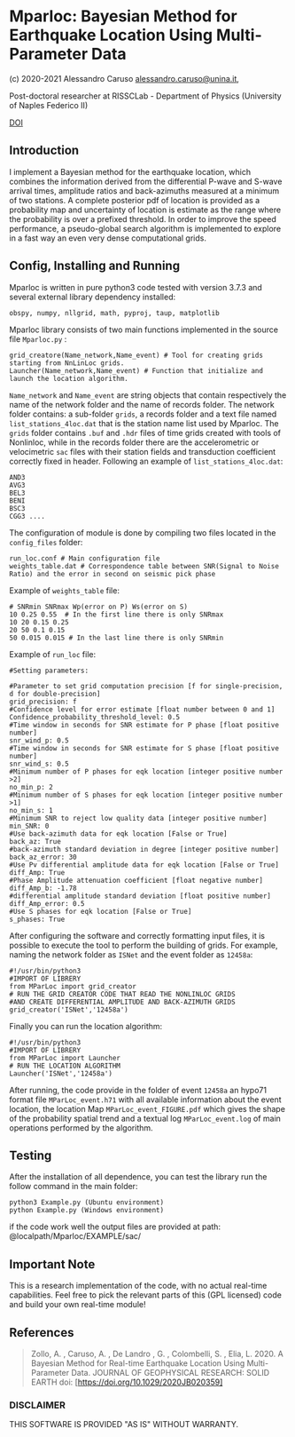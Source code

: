 # Mparloc: Bayesian Method for Earthquake Location Using Multi-Parameter Data
(c) 2020-2021 Alessandro Caruso <alessandro.caruso@unina.it>,


Post-doctoral researcher at RISSCLab - Department of Physics (University of Naples Federico II)

[DOI](https://doi.org/10.1029/2020JB020359)

## Introduction
I implement a Bayesian method for the earthquake location, which combines 
the information derived from the differential P-wave and S-wave arrival times, 
amplitude ratios and back-azimuths measured at a minimum of two stations. 
A complete posterior pdf of location is provided as a probability map
and uncertainty of location is estimate as the range where 
the probability is over a prefixed threshold. 
In order to improve the speed performance, a pseudo-global search algorithm is implemented
to explore in a fast way an even very dense computational grids.


## Config, Installing and Running

Mparloc is written in pure python3 code tested with version 3.7.3 and several external library dependency installed:

    obspy, numpy, nllgrid, math, pyproj, taup, matplotlib
	
Mparloc library consists of two main functions implemented in the source file `Mparloc.py` :
 
    grid_creatore(Name_network,Name_event) # Tool for creating grids starting from NnLinLoc grids.
    Launcher(Name_network,Name_event) # Function that initialize and launch the location algorithm.

`Name_network` and `Name_event` are string objects that contain respectively the name of the network folder 
and the name of records folder. The network folder contains: a sub-folder `grids`, a records folder and 
a text file named `list_stations_4loc.dat` that is the station name list used by Mparloc.
The `grids` folder contains `.buf` and `.hdr` files of time grids created with tools of Nonlinloc,
while in the records folder there are the accelerometric or velocimetric `sac` files with their station 
fields and transduction coefficient correctly fixed in header.
Following an example of `list_stations_4loc.dat`:

    AND3
    AVG3
    BEL3
    BENI
    BSC3
    CGG3 ....

The configuration of module is done by compiling two files located in the `config_files` folder:

    run_loc.conf # Main configuration file
    weights_table.dat # Correspondence table between SNR(Signal to Noise Ratio) and the error in second on seismic pick phase
	
Example of `weights_table` file:

    # SNRmin SNRmax Wp(error on P) Ws(error on S)
    10 0.25 0.55  # In the first line there is only SNRmax
    10 20 0.15 0.25
    20 50 0.1 0.15
    50 0.015 0.015 # In the last line there is only SNRmin

Example of `run_loc` file:

    #Setting parameters:
	
    #Parameter to set grid computation precision [f for single-precision, d for double-precision]
    grid_precision: f
    #Confidence level for error estimate [float number between 0 and 1]
    Confidence_probability_threshold_level: 0.5
    #Time window in seconds for SNR estimate for P phase [float positive number]
    snr_wind_p: 0.5
    #Time window in seconds for SNR estimate for S phase [float positive number]
    snr_wind_s: 0.5
    #Minimum number of P phases for eqk location [integer positive number >2]
    no_min_p: 2
    #Minimum number of S phases for eqk location [integer positive number >1]
    no_min_s: 1
    #Minimum SNR to reject low quality data [integer positive number]
    min_SNR: 0
    #Use back-azimuth data for eqk location [False or True]
    back_az: True
    #back-azimuth standard deviation in degree [integer positive number]
    back_az_error: 30
    #Use Pv differential amplitude data for eqk location [False or True]
    diff_Amp: True
    #Phase Amplitude attenuation coefficient [float negative number]
    diff_Amp_b: -1.78
    #differential amplitude standard deviation [float positive number]
    diff_Amp_error: 0.5
    #Use S phases for eqk location [False or True]
    s_phases: True

After configuring the software and correctly formatting input files, it is possible to execute
the tool to perform the building of grids. For example, naming the network folder as `ISNet`
and the event folder as `12458a`:

    #!/usr/bin/python3
    #IMPORT OF LIBRERY
    from MParLoc import grid_creator
	# RUN THE GRID CREATOR CODE THAT READ THE NONLINLOC GRIDS 
	#AND CREATE DIFFERENTIAL AMPLITUDE AND BACK-AZIMUTH GRIDS
    grid_creator('ISNet','12458a')

Finally you can run the location algorithm:

    #!/usr/bin/python3
    #IMPORT OF LIBRERY
    from MParLoc import Launcher
	# RUN THE LOCATION ALGORITHM
    Launcher('ISNet','12458a')

After running, the code provide in the folder of event `12458a` an hypo71 format file `MParLoc_event.h71` with all
available information about the event location, the location Map `MParLoc_event_FIGURE.pdf` which gives the shape
of the probability spatial trend and a textual log `MParLoc_event.log` of main operations performed by the algorithm.



## Testing


After the installation of all dependence, you can test the library run the follow command in the main folder:

    python3 Example.py (Ubuntu environment)
	python Example.py (Windows environment)
	
if the code work well the output files are provided 
at path: @localpath/Mparloc/EXAMPLE/sac/

## Important Note

This is a research implementation of the code, with no actual
real-time capabilities.
Feel free to pick the relevant parts of this (GPL licensed) code
and build your own real-time module!


## References

> Zollo, A. , Caruso, A. , De Landro , G. , Colombelli, S. , Elia, L. 2020.
> A Bayesian Method for Real-time Earthquake Location Using Multi-Parameter Data.
> JOURNAL OF GEOPHYSICAL RESEARCH: SOLID EARTH doi: [https://doi.org/10.1029/2020JB020359]



### DISCLAIMER
THIS SOFTWARE IS PROVIDED "AS IS" WITHOUT WARRANTY.
